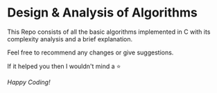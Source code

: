 # Design & Analysis of Algorithms

This Repo consists of all the basic algorithms implemented in C with its complexity analysis and a brief explanation.

Feel free to recommend any changes or give suggestions.

If it helped you then I wouldn't mind a  ⭐

*Happy Coding!*